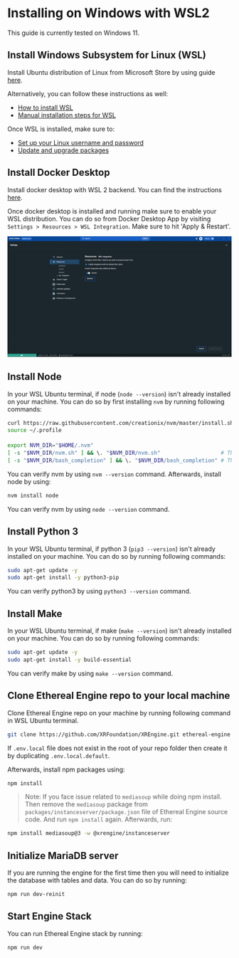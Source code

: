# Installing on Windows with WSL2

This guide is currently tested on Windows 11.

## Install Windows Subsystem for Linux (WSL)

Install Ubuntu distribution of Linux from Microsoft Store by using guide [here](https://learn.microsoft.com/en-us/windows/wsl/install).

Alternatively, you can follow these instructions as well:

- [How to install WSL](https://pureinfotech.com/install-wsl-windows-11/)
- [Manual installation steps for WSL](https://learn.microsoft.com/en-us/windows/wsl/install-manual)

Once WSL is installed, make sure to:

- [Set up your Linux username and password](https://learn.microsoft.com/en-us/windows/wsl/setup/environment#set-up-your-linux-username-and-password)
- [Update and upgrade packages](https://learn.microsoft.com/en-us/windows/wsl/setup/environment#update-and-upgrade-packages)

## Install Docker Desktop

Install docker desktop with WSL 2 backend. You can find the instructions [here](https://docs.docker.com/desktop/install/windows-install/).

Once docker desktop is installed and running make sure to enable your WSL distribution. You can do so from Docker Desktop App by visiting `Settings > Resources > WSL Integration`. Make sure to hit 'Apply & Restart'.

![Docker Desktop WSL Distro](../2_devops_deployment/images/docker-desktop-wsl-distro.jpg)

## Install Node

In your WSL Ubuntu terminal, if node (`node --version`) isn't already installed on your machine. You can do so by first installing `nvm` by running following commands:

```bash
curl https://raw.githubusercontent.com/creationix/nvm/master/install.sh | bash
source ~/.profile

export NVM_DIR="$HOME/.nvm"
[ -s "$NVM_DIR/nvm.sh" ] && \. "$NVM_DIR/nvm.sh"                   # This loads nvm
[ -s "$NVM_DIR/bash_completion" ] && \. "$NVM_DIR/bash_completion" # This loads nvm bash_completion
```

You can verify nvm by using `nvm --version` command. Afterwards, install node by using:

```bash
nvm install node
```

You can verify nvm by using `node --version` command.

## Install Python 3

In your WSL Ubuntu terminal, if python 3 (`pip3 --version`) isn't already installed on your machine. You can do so by running following commands:

```bash
sudo apt-get update -y
sudo apt-get install -y python3-pip
```

You can verify python3 by using `python3 --version` command.

## Install Make

In your WSL Ubuntu terminal, if make (`make --version`) isn't already installed on your machine. You can do so by running following commands:

```bash
sudo apt-get update -y
sudo apt-get install -y build-essential
```

You can verify make by using `make --version` command.

## Clone Ethereal Engine repo to your local machine

Clone Ethereal Engine repo on your machine by running following command in WSL Ubuntu terminal.

```bash
git clone https://github.com/XRFoundation/XREngine.git ethereal-engine
```

If `.env.local` file does not exist in the root of your repo folder then create it by duplicating `.env.local.default`.

Afterwards, install npm packages using:

```bash
npm install
```

> Note: If you face issue related to `mediasoup` while doing npm install. Then remove the `mediasoup` package from `packages/instanceserver/package.json` file of Ethereal Engine source code. And run `npm install` again. Afterwards, run:

```bash
npm install mediasoup@3 -w @xrengine/instanceserver
```

## Initialize MariaDB server

If you are running the engine for the first time then you will need to initialize the database with tables and data. You can do so by running:

```bash
npm run dev-reinit
```

## Start Engine Stack

You can run Ethereal Engine stack by running:

```bash
npm run dev
```
